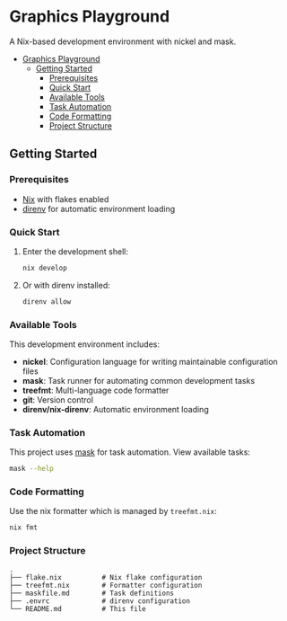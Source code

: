 # Graphics Playground

A Nix-based development environment with nickel and mask.

<!-- mdformat-toc start --slug=github --no-anchors --maxlevel=6 --minlevel=1 -->

- [Graphics Playground](#graphics-playground)
  - [Getting Started](#getting-started)
    - [Prerequisites](#prerequisites)
    - [Quick Start](#quick-start)
    - [Available Tools](#available-tools)
    - [Task Automation](#task-automation)
    - [Code Formatting](#code-formatting)
    - [Project Structure](#project-structure)

<!-- mdformat-toc end -->

## Getting Started

### Prerequisites

- [Nix](https://nixos.org/download.html) with flakes enabled
- [direnv](https://direnv.net/) for automatic environment loading

### Quick Start

1. Enter the development shell:

   ```bash
   nix develop
   ```

1. Or with direnv installed:

   ```bash
   direnv allow
   ```

### Available Tools

This development environment includes:

- **nickel**: Configuration language for writing maintainable configuration files
- **mask**: Task runner for automating common development tasks
- **treefmt**: Multi-language code formatter
- **git**: Version control
- **direnv/nix-direnv**: Automatic environment loading

### Task Automation

This project uses [mask](https://github.com/jacobdeichert/mask) for task automation. View available tasks:

```bash
mask --help
```

### Code Formatting

Use the nix formatter which is managed by `treefmt.nix`:

```bash
nix fmt
```

### Project Structure

```
.
├── flake.nix          # Nix flake configuration
├── treefmt.nix        # Formatter configuration
├── maskfile.md        # Task definitions
├── .envrc             # direnv configuration
└── README.md          # This file
```
